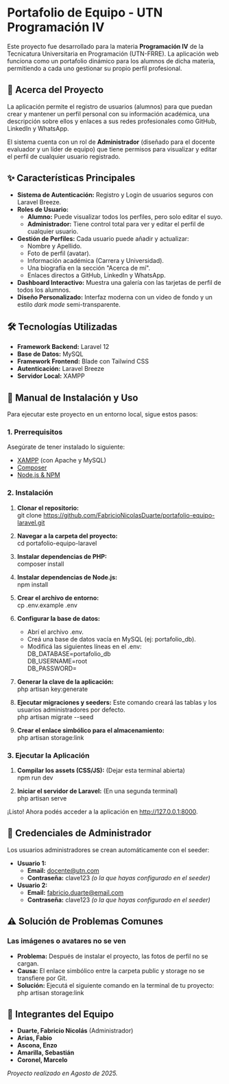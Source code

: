 # **Portafolio de Equipo \- UTN Programación IV**

Este proyecto fue desarrollado para la materia **Programación IV** de la Tecnicatura Universitaria en Programación (UTN-FRRE). La aplicación web funciona como un portafolio dinámico para los alumnos de dicha materia, permitiendo a cada uno gestionar su propio perfil profesional.

## **🚀 Acerca del Proyecto**

La aplicación permite el registro de usuarios (alumnos) para que puedan crear y mantener un perfil personal con su información académica, una descripción sobre ellos y enlaces a sus redes profesionales como GitHub, LinkedIn y WhatsApp.

El sistema cuenta con un rol de **Administrador** (diseñado para el docente evaluador y un líder de equipo) que tiene permisos para visualizar y editar el perfil de cualquier usuario registrado.

## **✨ Características Principales**

* **Sistema de Autenticación:** Registro y Login de usuarios seguros con Laravel Breeze.  
* **Roles de Usuario:**  
  * **Alumno:** Puede visualizar todos los perfiles, pero solo editar el suyo.  
  * **Administrador:** Tiene control total para ver y editar el perfil de cualquier usuario.  
* **Gestión de Perfiles:** Cada usuario puede añadir y actualizar:  
  * Nombre y Apellido.  
  * Foto de perfil (avatar).  
  * Información académica (Carrera y Universidad).  
  * Una biografía en la sección "Acerca de mí".  
  * Enlaces directos a GitHub, LinkedIn y WhatsApp.  
* **Dashboard Interactivo:** Muestra una galería con las tarjetas de perfil de todos los alumnos.  
* **Diseño Personalizado:** Interfaz moderna con un video de fondo y un estilo *dark mode* semi-transparente.

## **🛠️ Tecnologías Utilizadas**

* **Framework Backend:** Laravel 12  
* **Base de Datos:** MySQL  
* **Framework Frontend:** Blade con Tailwind CSS  
* **Autenticación:** Laravel Breeze  
* **Servidor Local:** XAMPP

## **📖 Manual de Instalación y Uso**

Para ejecutar este proyecto en un entorno local, sigue estos pasos:

### **1\. Prerrequisitos**

Asegúrate de tener instalado lo siguiente:

* [XAMPP](https://www.apachefriends.org/es/index.html) (con Apache y MySQL)  
* [Composer](https://getcomposer.org/)  
* [Node.js & NPM](https://nodejs.org/es/)

### **2\. Instalación**

1. **Clonar el repositorio:**  
   git clone https://github.com/FabricioNicolasDuarte/portafolio-equipo-laravel.git

2. **Navegar a la carpeta del proyecto:**  
   cd portafolio-equipo-laravel

3. **Instalar dependencias de PHP:**  
   composer install

4. **Instalar dependencias de Node.js:**  
   npm install

5. **Crear el archivo de entorno:**  
   cp .env.example .env

6. **Configurar la base de datos:**  
   * Abrí el archivo .env.  
   * Creá una base de datos vacía en MySQL (ej: portafolio\_db).  
   * Modificá las siguientes líneas en el .env:  
     DB\_DATABASE=portafolio\_db  
     DB\_USERNAME=root  
     DB\_PASSWORD=

7. **Generar la clave de la aplicación:**  
   php artisan key:generate

8. **Ejecutar migraciones y seeders:** Este comando creará las tablas y los usuarios administradores por defecto.  
   php artisan migrate \--seed

9. **Crear el enlace simbólico para el almacenamiento:**  
   php artisan storage:link

### **3\. Ejecutar la Aplicación**

1. **Compilar los assets (CSS/JS):** (Dejar esta terminal abierta)  
   npm run dev

2. **Iniciar el servidor de Laravel:** (En una segunda terminal)  
   php artisan serve

¡Listo\! Ahora podés acceder a la aplicación en http://127.0.0.1:8000.

## **🔑 Credenciales de Administrador**

Los usuarios administradores se crean automáticamente con el seeder:

* **Usuario 1:**  
  * **Email:** docente@utn.com  
  * **Contraseña:** clave123 *(o la que hayas configurado en el seeder)*  
* **Usuario 2:**  
  * **Email:** fabricio.duarte@email.com  
  * **Contraseña:** clave123 *(o la que hayas configurado en el seeder)*

## **⚠️ Solución de Problemas Comunes**

### **Las imágenes o avatares no se ven**

* **Problema:** Después de instalar el proyecto, las fotos de perfil no se cargan.  
* **Causa:** El enlace simbólico entre la carpeta public y storage no se transfiere por Git.  
* **Solución:** Ejecutá el siguiente comando en la terminal de tu proyecto:  
  php artisan storage:link

## **👥 Integrantes del Equipo**

* **Duarte, Fabricio Nicolás** (Administrador)  
* **Arias, Fabio**  
* **Ascona, Enzo**  
* **Amarilla, Sebastián**  
* **Coronel, Marcelo**

*Proyecto realizado en Agosto de 2025\.*
